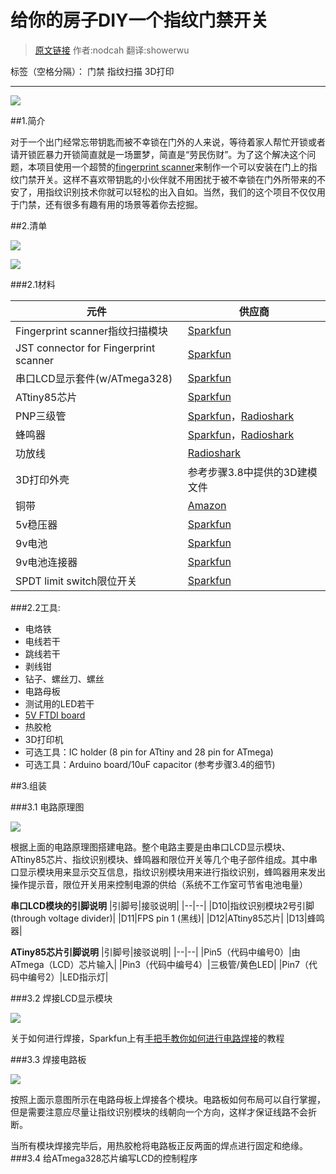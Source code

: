 # 给你的房子DIY一个指纹门禁开关

>[原文链接](http://www.instructables.com/id/DIY-Fingerprint-Scanning-Garage-Door-Opener/) 作者:nodcah  翻译:showerwu

标签（空格分隔）： 门禁 指纹扫描 3D打印

---

![](http://huohua.qiniudn.com/FingerPrint01.jpg)

##1.简介

对于一个出门经常忘带钥匙而被不幸锁在门外的人来说，等待着家人帮忙开锁或者请开锁匠暴力开锁简直就是一场噩梦，简直是“劳民伤财”。为了这个解决这个问题，本项目使用一个超赞的[fingerprint scanner](https://www.sparkfun.com/products/11836)来制作一个可以安装在门上的指纹门禁开关。这样不喜欢带钥匙的小伙伴就不用困扰于被不幸锁在门外所带来的不安了，用指纹识别技术你就可以轻松的出入自如。当然，我们的这个项目不仅仅用于门禁，还有很多有趣有用的场景等着你去挖掘。

##2.清单

![](http://huohua.qiniudn.com/FingerPrint03.jpg)

![](http://huohua.qiniudn.com/FingerPrint04.jpg)

###2.1材料

|元件|	供应商|
|--|--|
|Fingerprint scanner指纹扫描模块 |[Sparkfun](https://www.sparkfun.com/products/11836) |
|JST connector for Fingerprint scanner|[Sparkfun](https://www.sparkfun.com/products/10359) |
|串口LCD显示套件(w/ATmega328)	|[Sparkfun](https://www.sparkfun.com/products/10097) |
|ATtiny85芯片|	[Sparkfun](https://www.sparkfun.com/products/9378)|
|PNP三级管|	[Sparkfun](https://www.sparkfun.com/products/522)，[Radioshark](http://www.radioshack.com/product/index.jsp?productId=2062609)|
|蜂鸣器|[Sparkfun](https://www.sparkfun.com/products/7950)，[Radioshark](http://www.radioshack.com/product/index.jsp?productId=2062402)|
|功放线|[Radioshark](http://www.radioshack.com/product/index.jsp?productId=2036278&retainProdsInSession=1&znt_campaign=Category_CMS&znt_source=CAT&znt_medium=RSCOM&znt_content=CT2032227)|
|3D打印外壳|参考步骤3.8中提供的3D建模文件|
|铜带|[Amazon](http://www.amazon.com/gp/product/B0086769IQ/ref=oh_details_o01_s00_i00?ie=UTF8&psc=1)|
|5v稳压器|[Sparkfun](https://www.sparkfun.com/products/107)|
|9v电池|[Sparkfun](https://www.sparkfun.com/products/10218)|
|9v电池连接器|[Sparkfun](https://www.sparkfun.com/products/91)|
|SPDT limit switch限位开关|[Sparkfun](https://www.sparkfun.com/products/98)|



###2.2工具:

- 电烙铁
- 电线若干
- 跳线若干
- 剥线钳
- 钻子、螺丝刀、螺丝
- 电路母板
- 测试用的LED若干
- [5V FTDI board](https://www.sparkfun.com/products/9716)
- 热胶枪
- 3D打印机
- 可选工具：IC holder (8 pin for ATtiny and 28 pin for ATmega)
- 可选工具：Arduino board/10uF capacitor (参考步骤3.4的细节)

##3.组装


###3.1 电路原理图

![](http://huohua.qiniudn.com/FingerPrint10.jpg)

根据上面的电路原理图搭建电路。整个电路主要是由串口LCD显示模块、ATtiny85芯片、指纹识别模块、蜂鸣器和限位开关等几个电子部件组成。其中串口显示模块用来显示交互信息，指纹识别模块用来进行指纹识别，蜂鸣器用来发出操作提示音，限位开关用来控制电源的供给（系统不工作室可节省电池电量）

**串口LCD模块的引脚说明**
|引脚号|接驳说明|
|--|--|
|D10|指纹识别模块2号引脚 (through voltage divider)|
|D11|FPS pin 1 (黑线)|
|D12|ATtiny85芯片|
|D13|蜂鸣器|

**ATiny85芯片引脚说明**
|引脚号|接驳说明|
|--|--|
|Pin5（代码中编号0）|由ATmega（LCD）芯片输入|
|Pin3（代码中编号4）|三极管/黄色LED|
|Pin7（代码中编号2）|LED指示灯|

###3.2 焊接LCD显示模块

![](http://huohua.qiniudn.com/FingerPrint11.jpg)

关于如何进行焊接，Sparkfun上有[手把手教你如何进行电路焊接](https://www.sparkfun.com/tutorials/289)的教程

###3.3 焊接电路板

![](http://huohua.qiniudn.com/FingerPrint16.jpg)

按照上面示意图所示在电路母板上焊接各个模块。电路板如何布局可以自行掌握，但是需要注意应尽量让指纹识别模块的线朝向一个方向，这样才保证线路不会折断。

当所有模块焊接完毕后，用热胶枪将电路板正反两面的焊点进行固定和绝缘。
###3.4 给ATmega328芯片编写LCD的控制程序
